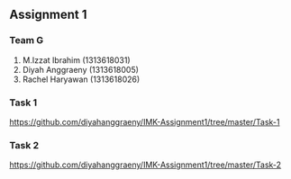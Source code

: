 ## Assignment 1

### Team G
1. M.Izzat Ibrahim (1313618031)
2. Diyah Anggraeny (1313618005)
3. Rachel Haryawan (1313618026)

### Task 1
https://github.com/diyahanggraeny/IMK-Assignment1/tree/master/Task-1

### Task 2
https://github.com/diyahanggraeny/IMK-Assignment1/tree/master/Task-2
